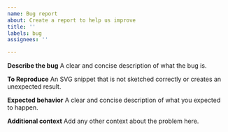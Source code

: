 ```yaml
---
name: Bug report
about: Create a report to help us improve
title: ''
labels: bug
assignees: ''

---
```


**Describe the bug**
A clear and concise description of what the bug is.

**To Reproduce**
An SVG snippet that is not sketched correctly or creates an unexpected result.

**Expected behavior**
A clear and concise description of what you expected to happen.

**Additional context**
Add any other context about the problem here.
